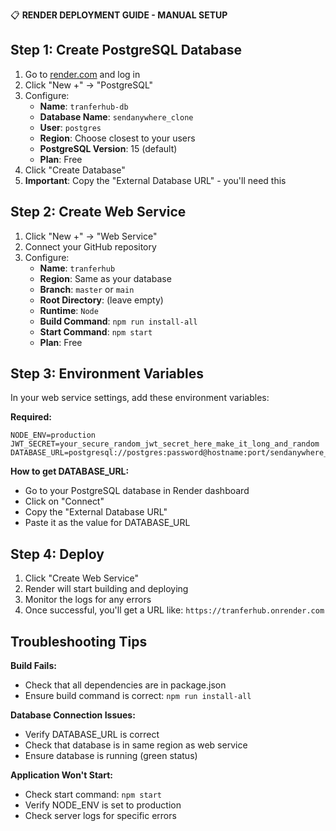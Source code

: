 📋 **RENDER DEPLOYMENT GUIDE - MANUAL SETUP**

## Step 1: Create PostgreSQL Database

1. Go to [render.com](https://render.com) and log in
2. Click "New +" → "PostgreSQL"
3. Configure:
   - **Name**: `tranferhub-db`
   - **Database Name**: `sendanywhere_clone` 
   - **User**: `postgres`
   - **Region**: Choose closest to your users
   - **PostgreSQL Version**: 15 (default)
   - **Plan**: Free
4. Click "Create Database"
5. **Important**: Copy the "External Database URL" - you'll need this

## Step 2: Create Web Service

1. Click "New +" → "Web Service"
2. Connect your GitHub repository
3. Configure:
   - **Name**: `tranferhub`
   - **Region**: Same as your database
   - **Branch**: `master` or `main`
   - **Root Directory**: (leave empty)
   - **Runtime**: `Node`
   - **Build Command**: `npm run install-all`
   - **Start Command**: `npm start`
   - **Plan**: Free

## Step 3: Environment Variables

In your web service settings, add these environment variables:

**Required:**
```
NODE_ENV=production
JWT_SECRET=your_secure_random_jwt_secret_here_make_it_long_and_random
DATABASE_URL=postgresql://postgres:password@hostname:port/sendanywhere_clone
```

**How to get DATABASE_URL:**
- Go to your PostgreSQL database in Render dashboard
- Click on "Connect"
- Copy the "External Database URL"
- Paste it as the value for DATABASE_URL

## Step 4: Deploy

1. Click "Create Web Service"
2. Render will start building and deploying
3. Monitor the logs for any errors
4. Once successful, you'll get a URL like: `https://tranferhub.onrender.com`

## Troubleshooting Tips

**Build Fails:**
- Check that all dependencies are in package.json
- Ensure build command is correct: `npm run install-all`

**Database Connection Issues:**
- Verify DATABASE_URL is correct
- Check that database is in same region as web service
- Ensure database is running (green status)

**Application Won't Start:**
- Check start command: `npm start`
- Verify NODE_ENV is set to production
- Check server logs for specific errors
